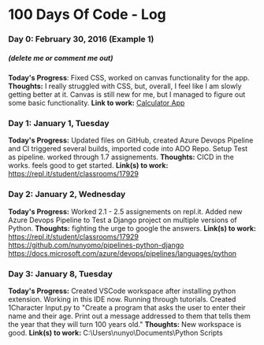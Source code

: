 # 100 Days Of Code - Log

### Day 0: February 30, 2016 (Example 1)
##### (delete me or comment me out)
**Today's Progress**: Fixed CSS, worked on canvas functionality for the app.
**Thoughts:** I really struggled with CSS, but, overall, I feel like I am slowly getting better at it. Canvas is still new for me, but I managed to figure out some basic functionality.
**Link to work:** [Calculator App](http://www.example.com)

### Day 1: January 1, Tuesday
**Today's Progress:** Updated files on GitHub, created Azure Devops Pipeline and CI triggered several builds, imported code into ADO Repo. Setup Test as pipeline. worked through 1.7 assignements.
**Thoughts:** CICD in the works. feels good to get started.
**Link(s) to work:**  https://repl.it/student/classrooms/17929

### Day 2: January 2, Wednesday
**Today's Progress:** Worked 2.1 - 2.5 assignements on repl.it. Added new Azure Devops Pipeline to Test a Django project on multiple versions of Python. 
**Thoughts:** fighting the urge to google the answers.
**Link(s) to work:**  
https://repl.it/student/classrooms/17929
https://github.com/nunyomo/pipelines-python-django
https://docs.microsoft.com/azure/devops/pipelines/languages/python

### Day 3: January 8, Tuesday
**Today's Progress:** Created VSCode workspace after installing python extension. Working in this IDE now. Running through tutorials. Created 1Character Input.py to "Create a program that asks the user to enter their name and their age. Print out a message addressed to them that tells them the year that they will turn 100 years old."
**Thoughts:** New workspace is good.
**Link(s) to work:**  C:\Users\nunyo\Documents\Python Scripts
